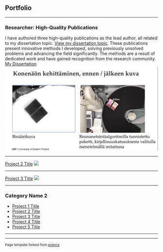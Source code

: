 ## Portfolio

---

### Researcher: High-Quality Publications 
I have authored three high-quality publications as the lead author, all related to my dissertation topic. [View my dissertation topic](assets/dissertation2.jpg). 
These publications present innovative methods I developed, solving previously unsolved problems and advancing the field significantly. The methods are a result of dedicated work and have gained recognition from the research community.
[My Dissertation](/sample_page)
<img src="images/MachineVisionProGradu.jpg?raw=true"/>

---
[Project 2 Title](/pdf/sample_presentation.pdf)
<img src="images/dummy_thumbnail.jpg?raw=true"/>

---
[Project 3 Title](http://example.com/)
<img src="images/dummy_thumbnail.jpg?raw=true"/>

---

### Category Name 2

- [Project 1 Title](http://example.com/)
- [Project 2 Title](http://example.com/)
- [Project 3 Title](http://example.com/)
- [Project 4 Title](http://example.com/)
- [Project 5 Title](http://example.com/)

---




---
<p style="font-size:11px">Page template forked from <a href="https://github.com/evanca/quick-portfolio">evanca</a></p>
<!-- Remove above link if you don't want to attibute -->
